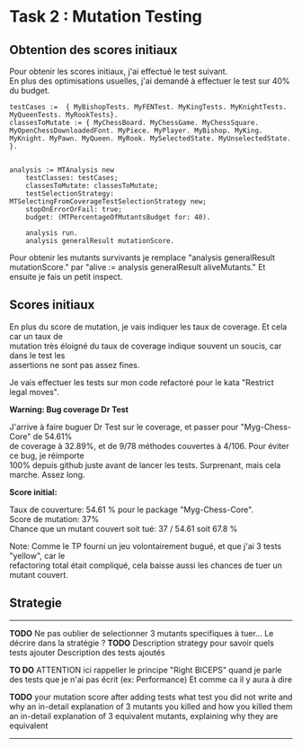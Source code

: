 

# Task 2 : Mutation Testing    

## Obtention des scores initiaux    

Pour obtenir les scores initiaux, j'ai effectué le test suivant.   
En plus des optimisations usuelles, j'ai demandé à effectuer le test sur 40% du budget.   

```
testCases :=  { MyBishopTests. MyFENTest. MyKingTests. MyKnightTests. MyQueenTests. MyRookTests}.
classesToMutate := { MyChessBoard. MyChessGame. MyChessSquare. MyOpenChessDownloadedFont. MyPiece. MyPlayer. MyBishop. MyKing. MyKnight. MyPawn. MyQueen. MyRook. MySelectedState. MyUnselectedState. }.


analysis := MTAnalysis new
    testClasses: testCases;
    classesToMutate: classesToMutate;
    testSelectionStrategy: MTSelectingFromCoverageTestSelectionStrategy new;
    stopOnErrorOrFail: true;
    budget: (MTPercentageOfMutantsBudget for: 40).

    analysis run.
    analysis generalResult mutationScore.
```

Pour obtenir les mutants survivants je remplace "analysis generalResult mutationScore." par "alive := analysis generalResult aliveMutants." Et ensuite je fais un petit inspect.    



## Scores initiaux    

En plus du score de mutation, je vais indiquer les taux de coverage. Et cela car un taux de     
mutation très éloigné du taux de coverage indique souvent un soucis, car dans le test les      
assertions ne sont pas assez fines.    

Je vais effectuer les tests sur mon code refactoré pour le kata "Restrict legal moves".      

**Warning: Bug coverage Dr Test**     

J'arrive à faire buguer Dr Test sur le coverage, et passer pour "Myg-Chess-Core" de 54.61%    
de coverage à 32.89%, et de 9/78 méthodes couvertes à 4/106. Pour éviter ce bug, je réimporte     
100% depuis github juste avant de lancer les tests. Surprenant, mais cela marche. Assez long.        

**Score initial:**     

Taux de couverture: 54.61 % pour le package "Myg-Chess-Core".     
Score de mutation: 37%                     
Chance que un mutant couvert soit tué:  37 / 54.61 soit 67.8 %

Note: Comme le TP fourni un jeu volontairement bugué, et que j'ai 3 tests "yellow", car le    
refactoring total était compliqué, cela baisse aussi les chances de tuer un mutant couvert.   


##  Strategie 

-----------------

**TODO** Ne pas oublier de selectionner 3 mutants specifiques à tuer... Le décrire dans la stratégie ?
**TODO** Description strategy pour savoir quels tests ajouter 
Description des tests ajoutés

**TO DO** ATTENTION ici rappeller le principe "Right BICEPS" quand je parle des tests que je n'ai pas écrit (ex: Performance)
           Et comme ca il y aura à dire

**TODO** your mutation score after adding tests
what test you did not write and why
an in-detail explanation of 3 mutants you killed and how you killed them
an in-detail explanation of 3 equivalent mutants, explaining why they are equivalent

-----------------